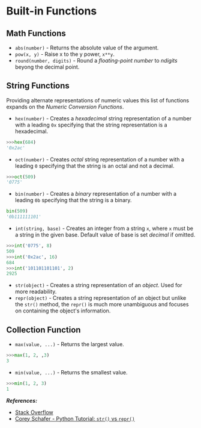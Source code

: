 # Built-in Functions

Math Functions
------
- `abs(number)` - Returns the absolute value of the argument.
- `pow(x, y)` - Raise x to the y power, `x**y`.
- `round(number, digits)` - Round a _floating-point number_ to _ndigits_ beyong the decimal point.

String Functions
---------
Providing alternate representations of numeric values this list of functions expands on the _Numeric Conversion Functions_.
- `hex(number)` - Creates a _hexadecimal_ string representation of a number with a leading `0x` specifying that the string representation is a hexadecimal.

```Python
>>>hex(684)
'0x2ac'
```

- `oct(number)` - Creates _octal_ string representation of a number with a leading `0` specifying that the string is an octal and not a decimal.

```Python
>>>oct(509)
'0775'
```

- `bin(number)` - Creates a _binary_ representation of a number with a leading `0b` specifying that the string is a binary.

```Python
bin(509)
'0b111111101'
```

- `int(string, base)` - Creates an integer from a string `x`, where `x` must be a string in the given base. Default value of base is set _decimal_ if omitted.

```Python
>>>int('0775', 8)
509
>>>int('0x2ac', 16)
684
>>>int('101101101101', 2)
2925
```

- `str(object)` - Creates a string representation of an _object_. Used for more readability.
- `repr(object)` - Creates a string representation of an object but unlike the `str()` method, the `repr()` is much more unambiguous and focuses on containing the object's information.

Collection Function
---------
- `max(value, ...)` - Returns the largest value.

```Python
>>>max(1, 2, ,3)
3
```
- `min(value, ...)` - Returns the smallest value.

```Python
>>>min(1, 2, 3)
1
```

_**References:**_
- [Stack Overflow](https://stackoverflow.com/a/2626364/8604951)
- [Corey Schafer - Python Tutorial: `str()` vs `repr()`](https://www.youtube.com/watch?v=5cvM-crlDvg)